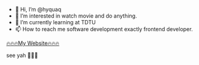 - 👋 Hi, I’m @hyquaq
- 👀 I’m interested in watch movie and do anything.
- 🌱 I’m currently learning at TDTU 
- 📫 How to reach me software development exactly frontend developer.

[🔥🔥🔥My Website🔥🔥🔥](https://quaqhy.github.io/quaqhy/index.html)

see yah 👋👋👋
<!---
hyquaq/hyquaq is a ✨ special ✨ repository because its `README.md` (this file) appears on your GitHub profile.
You can click the Preview link to take a look at your changes.
--->
